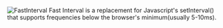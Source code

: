 ![FastInterval](http://i.imgur.com/6q8V9xb.png?1)
Fast Interval is a replacement for Javascript's setInterval() that supports frequencies below the browser's minimum(usually 5-10ms).
